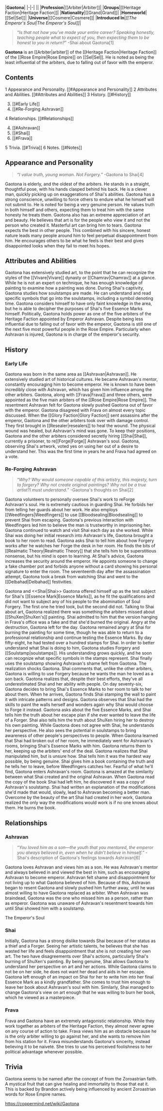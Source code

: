|**Gaotona**|
|-|-|
||
|**Profession**|[[Arbiter\|Arbiter]]|
|**Groups**|[[Heritage Faction\|Heritage Faction]]|
|**Nationality**|[[Grand\|Grand]]|
|**Homeworld**|[[Sel\|Sel]]|
|**Universe**|[[Cosmere\|Cosmere]]|
|**Introduced In**|*[[The Emperor's Soul\|The Emperor's Soul]]*|

>“*Is that not how you’ve made your entire career? Speaking honestly, teaching people what to expect of you, then expecting them to be honest to you in return?*”
\-Shai about Gaotona[1]


**Gaotona** is an [[Arbiter\|arbiter]] of the [[Heritage Faction\|Heritage Faction]] of the [[Rose Empire\|Rose Empire]] on [[Sel\|Sel]]. He is noted as being the least influential of the arbiters, due to falling out of favor with the emperor.

## Contents

1 Appearance and Personality. [[#Appearance and Personality]] 
2 Attributes and Abilities. [[#Attributes and Abilities]] 
3 History. [[#History]] 

3. [[#Early Life]] 
3. [[#Re-Forging Ashravan]] 


4 Relationships. [[#Relationships]] 

4. [[#Ashravan]] 
4. [[#Shai]] 
4. [[#Frava]] 


5 Trivia. [[#Trivia]] 
6 Notes. [[#Notes]] 


## Appearance and Personality
>“*I value truth, young woman. Not Forgery.*”
\-Gaotona to Shai[4]


Gaotona is elderly, and the oldest of the arbiters. He stands in a straight, thoughtful pose, with his hands clasped behind his back. He is a clever man, quickly picking up on exaggerations of Shai's abilities. Gaotona has a strong conscience, unwilling to force others to endure what he himself will not submit to. He is noted for being a very genuine person. He values truth in both himself and others, expecting them to treat him with the same honesty he treats them. Gaotona also has an extreme appreciation of art and beauty. He believes that art is for the people who view it and not the person who created it. Masterful art can bring him to tears. Gaotona expects the best in other people. This combined with his sincere, honest nature leads many people around him to feel perpetual disappointment from him. He encourages others to be what he feels is their best and gives disappointed looks when they fail to meet his hopes.

## Attributes and Abilities
Gaotona has extensively studied art, to the point that he can recognize the styles of the [[Vivare\|Vivare]] dynasty or [[Chamrav\|Chamrav]] at a glance. While he is not an expert on technique, he has enough knowledge of painting to examine how a painting was done. During Shai's captivity, Gaotona studies how soulstamps are made. He can understand and read specific symbols that go into the soulstamps, including a symbol denoting time. Gaotona considers himself to have only faint knowledge in the area, but he is able to decipher the purposes of Shai's five Essence Marks himself. Politically, Gaotona holds power as one of the five arbiters of the Heritage Faction appointed by Emperor Ashravan. Despite being less influential due to falling out of favor with the emperor, Gaotona is still one of the next five most powerful people in the Rose Empire. Particularly when Ashravan is injured, Gaotona is in charge of the emperor's security.

## History
### Early Life
Gaotona was born in the same area as [[Ashravan\|Ashravan]]. He extensively studied art of historical cultures. He became Ashravan's mentor, constantly encouraging him to become emperor. He is known to have been incredibly close with Ashravan, which has given him influence among the other arbiters. Gaotona, along with [[Frava\|Frava]] and three others, were appointed as the five main arbiters of the [[Rose Empire\|Rose Empire]]. The resentment Ashravan felt for Gaotona slowly pushed Gaotona out of favor with the emperor. Gaotona disagreed with Frava on almost every topic discussed. When the [[Glory Faction\|Glory Faction]] sent assassins after the emperor, Gaotona and the other arbiters took over with damage control. They first brought in [[Resealer\|resealers]] to heal the wound. The physical wound was healed, but Ashravan's mind was gone. To keep their positions, Gaotona and the other arbiters considered secretly hiring [[Shai\|Shai]], currently a prisoner, to re[[Forge\|Forge]] Ashravan's soul. Gaotona, observing Shai's artwork, voted yes on using her out of a desire to understand her. This was the first time in years he and Frava had agreed on a vote.

### Re-Forging Ashravan
>“*Why? Why would someone capable of this artistry, this majesty, turn to forgery? Why not create original paintings? Why not be a true artist?I must understand.*”
\-Gaotona's thoughts on Shai[2]


Gaotona volunteers to personally oversee Shai's work to reForge Ashravan's soul. He is extremely cautious in guarding Shai. He forbids her from telling her guards about her work. He also employs [[Weedfingers\|Weedfingers]] to use [[Bloodsealing\|Bloodsealing]] to prevent Shai from escaping. Gaotona's previous interaction with Weedfingers led him to believe the man is trustworthy in imprisoning her. Gaotona continued to watch and visit Shai each day as she worked. While Shai was doing her initial research into Ashravan's life, Gaotona brought a book to her room to read. Gaotona asks Shai to tell him about how Forgery works after he watches her Forge the desk in her room. He finds the bits of [[Realmatic Theory\|Realmatic Theory]] that she tells him to be superstitious nonsense, but his mind is open to learning. At Shai's advice, Gaotona increases the security around the emperor. He appoints someone to change a fake chamber pot and forbids anyone without a card showing his personal signature to enter the room. The seventeenth day after the assassination attempt, Gaotona took a break from watching Shai and went to the [[Delbahad\|Delbahad]] festivities.

  Gaotona and <<Shai\|Shai>>
Gaotona offered himself up as the test subject for Shai's [[Essence Mark\|Essence Marks]], as he fit the qualifications and did not want to subject any of his people to the abomination of Soul Forgery. The first one he tried took, but the second did not. Talking to Shai about art, Gaotona realized there was something the arbiters missed about [[ShuXen\|ShuXen's]] painting. Shai admitted to him that the version hanging in Frava's office was a fake and that she'd burned the original. Angry at the destruction, Gaotona left for the day. Gaotona remained angry at Shai for burning the painting for some time, though he was able to return to a professional relationship and continue testing the Essence Marks. By day fifty-eight, he had tested over a hundred stamps for Shai. In order to better understand what Shai is doing to him, Gaotona studies Forgery and [[Soulstamp\|soulstamps]]. His understanding grows quickly, and he soon can recognize what specific symbols in the stamps represent. Shai finally uses the soulstamp showing Ashravan's shame felt from Gaotona. The realization shocks Gaotona. Shai comments that, unlike the other arbiters, Gaotona is willing to use Forgery because he wants the man he loved as a son back. Gaotona realizes that, despite their best efforts, they've all underestimated Shai and her ability with people.
On day seventy-six, Gaotona decides to bring Shai's Essence Marks to her room to talk to her about them. When he arrives, Gaotona finds Shai stamping the wall to paint it with intricate patterns and designs. Gaotona observes that Shai had the skills to paint the walls herself and wonders again why Shai would choose to Forge it instead. Gaotona asks about the five Essence Marks, and Shai tells him the truth about her escape plan if she ever wanted to leave the life of a Forger. Shai also tells him the truth about ShuXen hiring her to destroy his own painting. While Gaotona does not agree with Shai, he understands her perspective. He also sees the potential in soulstamps to bring awareness of other people's perspectives to people.
When Gaotona learned that Shai had broken out of her room, he immediately went for Ashravan's rooms, bringing Shai's Essence Marks with him. Gaotona returns them to her, keeping up the arbiters' end of the deal. Gaotona realizes that Shai manipulated him, but is unsure how. Shai tells him it was the hardest way possible, by being genuine. Shai gives him a book containing the truth and he tells her to leave, before Weedfingers catches her. Fearful of what he'll find, Gaotona enters Ashravan's room. Gaotona is amazed at the similarity between what Shai created and the original Ashravan. When Gaotona read the copy of the book Shai had left him, he discovered it was a copy of Ashravan's soulstamp. Shai had written an explanation of the modifications she'd made that would, slowly, lead to Ashravan becoming a better man. Overcome by the beauty of the art Shai had created in her work, Gaotona realized the only way the modifications would work is if no one knows about them. He burns the book.

## Relationships
### Ashravan
>“*You loved him as a son—the youth that you mentored, the emperor you always believed in, even when he didn’t believe in himself.*”
\-Shai's description of Gaotona's feelings towards Ashravan[6]


Gaotona loves Ashravan and views him as a son. He was Ashravan's mentor and always believed in and viewed the best in him, such as encouraging Ashravan to become emperor. Ashravan felt shame and disappointment for not living up to what Gaotona believed of him. Because of this, Ashravan began to resent Gaotona and slowly pushed him further away, until he was almost willing to have Gaotona replaced as arbiter. When Ashravan was braindead, Gaotona was the one who missed him as a person, rather than as emperor. Gaotona was unaware of Ashravan's resentment towards him until Shai showed him with a soulstamp.

  The Emperor's Soul
### Shai
Initially, Gaotona has a strong dislike towards Shai because of her status as a thief and a Forger. Seeing her artistic talents, he believes that she has wasted her life and feels disappointment that she is not creating her own art. The two have disagreements over Shai's actions, particularly Shai's burning of ShuXen's painting. By being genuine, Shai allows Gaotona to understand her perspective on art and her actions. While Gaotona claims to not be on her side, he does not want her dead and aids in her escape. Gaotona left enough of an impact on Shai for her to write him into her final Essence Mark as a kindly grandfather. She comes to trust him enough to leave her book about Ashravan's soul with him. Similarly, Shai managed to change Gaotona's view on art enough that he was willing to burn her book, which he viewed as a masterpiece.

### Frava
Frava and Gaotona have an extremely antagonistic relationship. While they work together as arbiters of the Heritage Faction, they almost never agree on any course of action to take. Frava views him as an obstacle because he is the only arbiter willing to go against her, and she wants to remove him from his station for it. Frava misunderstands Gaotona's sincerity, instead believing it to be naiveté. She tries to use his perceived foolishness to her political advantage whenever possible.

## Trivia
Gaotona seems to be named after the concept of  from the Zoroastrian faith. A mystical fruit that can give healing and immortality to those that eat it. This is backed by Brandon actively being influenced by ancient Zoroastrian words for Rose Empire names.


https://coppermind.net/wiki/Gaotona